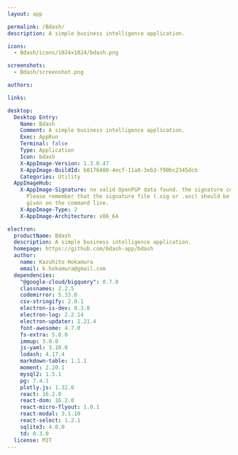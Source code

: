 ```yaml
---
layout: app

permalink: /Bdash/
description: A simple business intelligence application.

icons:
  - Bdash/icons/1024x1024/bdash.png

screenshots:
  - Bdash/screenshot.png

authors:

links:

desktop:
  Desktop Entry:
    Name: Bdash
    Comment: A simple business intelligence application.
    Exec: AppRun
    Terminal: false
    Type: Application
    Icon: bdash
    X-AppImage-Version: 1.3.0.47
    X-AppImage-BuildId: b0176480-4ecf-11a8-3eb3-f90bc2345dcb
    Categories: Utility
  AppImageHub:
    X-AppImage-Signature: no valid OpenPGP data found. the signature could not be verified.
      Please remember that the signature file (.sig or .asc) should be the first file
      given on the command line.
    X-AppImage-Type: 2
    X-AppImage-Architecture: x86_64

electron:
  productName: Bdash
  description: A simple business intelligence application.
  homepage: https://github.com/bdash-app/bdash
  author:
    name: Kazuhito Hokamura
    email: k.hokamura@gmail.com
  dependencies:
    "@google-cloud/bigquery": 0.7.0
    classnames: 2.2.5
    codemirror: 5.33.0
    csv-stringify: 2.0.1
    electron-is-dev: 0.3.0
    electron-log: 2.2.14
    electron-updater: 2.21.4
    font-awesome: 4.7.0
    fs-extra: 5.0.0
    immup: 3.0.0
    js-yaml: 3.10.0
    lodash: 4.17.4
    markdown-table: 1.1.1
    moment: 2.20.1
    mysql2: 1.5.1
    pg: 7.4.1
    plotly.js: 1.32.0
    react: 16.2.0
    react-dom: 16.2.0
    react-micro-flyout: 1.0.1
    react-modal: 3.1.10
    react-select: 1.2.1
    sqlite3: 4.0.0
    td: 0.3.0
  license: MIT
---
```

